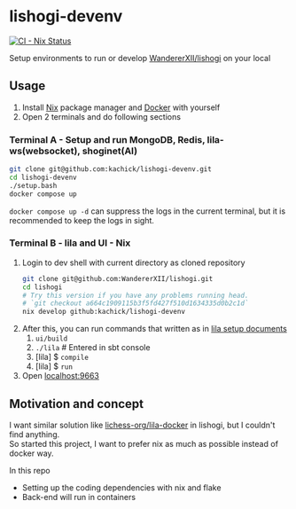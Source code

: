 # lishogi-devenv

[![CI - Nix Status](https://github.com/kachick/lishogi-devenv/actions/workflows/ci-nix.yml/badge.svg?branch=main)](https://github.com/kachick/lishogi-devenv/actions/workflows/ci-nix.yml?query=branch%3Amain+)

Setup environments to run or develop [WandererXII/lishogi](https://github.com/WandererXII/lishogi) on your local

## Usage

1. Install [Nix](https://nixos.org/) package manager and [Docker](https://www.docker.com/) with yourself
1. Open 2 terminals and do following sections

### Terminal A - Setup and run MongoDB, Redis, lila-ws(websocket), shoginet(AI)

```bash
git clone git@github.com:kachick/lishogi-devenv.git
cd lishogi-devenv
./setup.bash
docker compose up
```

`docker compose up -d` can suppress the logs in the current terminal, but it is recommended to keep the logs in sight.

### Terminal B - lila and UI - Nix

1. Login to dev shell with current directory as cloned repository
   ```bash
   git clone git@github.com:WandererXII/lishogi.git
   cd lishogi
   # Try this version if you have any problems running head.
   # `git checkout a664c1909115b3f5fd427f510d1634335d0b2c1d`
   nix develop github:kachick/lishogi-devenv
   ```
1. After this, you can run commands that written as in [lila setup documents](https://github.com/lichess-org/lila/wiki/Lichess-Development-Onboarding)
   1. `ui/build`
   1. `./lila` # Entered in sbt console
   1. [lila] $ `compile`
   1. [lila] $ `run`
1. Open [localhost:9663](http://localhost:9663/)

## Motivation and concept

I want similar solution like [lichess-org/lila-docker](https://github.com/lichess-org/lila-docker) in lishogi, but I couldn't find anything.\
So started this project, I want to prefer nix as much as possible instead of docker way.

In this repo

- Setting up the coding dependencies with nix and flake
- Back-end will run in containers
